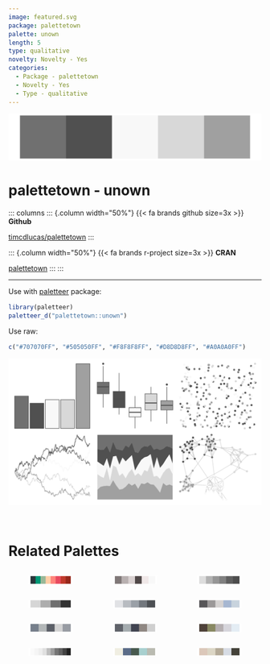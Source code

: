 ```yaml
---
image: featured.svg
package: palettetown
palette: unown
length: 5
type: qualitative
novelty: Novelty - Yes
categories:
  - Package - palettetown
  - Novelty - Yes
  - Type - qualitative
---
```


![](featured.svg)

# palettetown - unown 

::: columns
::: {.column width="50%"}
{{< fa brands github size=3x >}}
**Github**

[timcdlucas/palettetown](https://github.com/timcdlucas/palettetown)
:::

::: {.column width="50%"}
{{< fa brands r-project size=3x >}}
**CRAN**

[palettetown](https://CRAN.R-project.org/package=palettetown)
:::
:::

<hr> 

Use with [paletteer](https://emilhvitfeldt.github.io/paletteer/) package:

```r
library(paletteer)
paletteer_d("palettetown::unown")
```

Use raw:

```r
c("#707070FF", "#505050FF", "#F8F8F8FF", "#D8D8D8FF", "#A0A0A0FF")
``` 

![](examples.png) 

<br>

# Related Palettes

<div class="list" style="display: grid; grid-template-columns: auto auto auto;"> <figure class="figure">
<a href="../../awtools/a_palette/"> <img src="../../awtools/a_palette/featured.svg" style="width: 100%;" class="figure-img"></a>
</figure> <figure class="figure">
<a href="../../palettetown/onix/"> <img src="../../palettetown/onix/featured.svg" style="width: 100%;" class="figure-img"></a>
</figure> <figure class="figure">
<a href="../../ggthemes/excel_Grayscale/"> <img src="../../ggthemes/excel_Grayscale/featured.svg" style="width: 100%;" class="figure-img"></a>
</figure> <figure class="figure">
<a href="../../awtools/gpalette/"> <img src="../../awtools/gpalette/featured.svg" style="width: 100%;" class="figure-img"></a>
</figure> <figure class="figure">
<a href="../../unikn/pal_grau/"> <img src="../../unikn/pal_grau/featured.svg" style="width: 100%;" class="figure-img"></a>
</figure> <figure class="figure">
<a href="../../musculusColors/ErFluke/"> <img src="../../musculusColors/ErFluke/featured.svg" style="width: 100%;" class="figure-img"></a>
</figure> <figure class="figure">
<a href="../../ggthemes/Seattle_Grays/"> <img src="../../ggthemes/Seattle_Grays/featured.svg" style="width: 100%;" class="figure-img"></a>
</figure> <figure class="figure">
<a href="../../ggthemes/Classic_Gray_5/"> <img src="../../ggthemes/Classic_Gray_5/featured.svg" style="width: 100%;" class="figure-img"></a>
</figure> <figure class="figure">
<a href="../../fishualize/Mugil_liza/"> <img src="../../fishualize/Mugil_liza/featured.svg" style="width: 100%;" class="figure-img"></a>
</figure> <figure class="figure">
<a href="../../ggsci/grey_material/"> <img src="../../ggsci/grey_material/featured.svg" style="width: 100%;" class="figure-img"></a>
</figure> <figure class="figure">
<a href="../../nationalparkcolors/GrandTeton/"> <img src="../../nationalparkcolors/GrandTeton/featured.svg" style="width: 100%;" class="figure-img"></a>
</figure> <figure class="figure">
<a href="../../calecopal/coastaldune1/"> <img src="../../calecopal/coastaldune1/featured.svg" style="width: 100%;" class="figure-img"></a>
</figure> 
</div>
